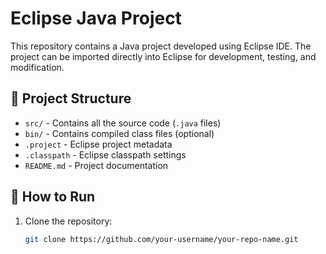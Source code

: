 # Eclipse Java Project

This repository contains a Java project developed using Eclipse IDE. The project can be imported directly into Eclipse for development, testing, and modification.

## 📁 Project Structure

- `src/` - Contains all the source code (`.java` files)
- `bin/` - Contains compiled class files (optional)
- `.project` - Eclipse project metadata
- `.classpath` - Eclipse classpath settings
- `README.md` - Project documentation

## 🚀 How to Run

1. Clone the repository:
   ```bash
   git clone https://github.com/your-username/your-repo-name.git
